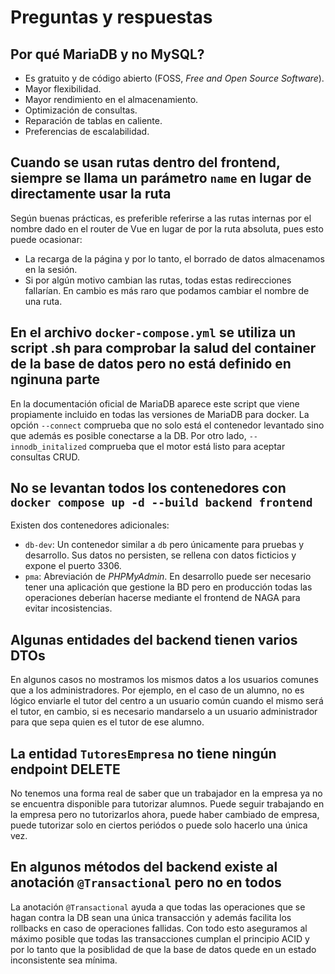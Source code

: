 # Preguntas y respuestas

## Por qué MariaDB y no MySQL?

- Es gratuito y de código abierto (FOSS, *Free and Open Source Software*).
- Mayor flexibilidad.
- Mayor rendimiento en el almacenamiento.
- Optimización de consultas.
- Reparación de tablas en caliente.
- Preferencias de escalabilidad.

## Cuando se usan rutas dentro del frontend, siempre se llama un parámetro `name` en lugar de directamente usar la ruta

Según buenas prácticas, es preferible referirse a las rutas internas por el nombre dado en el router de Vue en lugar de por la ruta absoluta, pues esto puede ocasionar:

- La recarga de la página y por lo tanto, el borrado de datos almacenamos en la sesión.
- Si por algún motivo cambian las rutas, todas estas redirecciones fallarían. En cambio es más raro que podamos cambiar el nombre de una ruta.

## En el archivo `docker-compose.yml` se utiliza un script .sh para comprobar la salud del container de la base de datos pero no está definido en nginuna parte

En la documentación oficial de MariaDB aparece este script que viene propiamente incluido en todas las versiones de MariaDB para docker. La opción `--connect` comprueba que no solo está el contenedor levantado sino que además es posible conectarse a la DB. Por otro lado, `--innodb_initalized` comprueba que el motor está listo para aceptar consultas CRUD.

## No se levantan todos los contenedores con `docker compose up -d --build backend frontend`

Existen dos contenedores adicionales:

- `db-dev`: Un contenedor similar a `db` pero únicamente para pruebas y desarrollo. Sus datos no persisten, se rellena con datos ficticios y expone el puerto 3306.
- `pma`: Abreviación de *PHPMyAdmin*. En desarrollo puede ser necesario tener una aplicación que gestione la BD pero en producción todas las operaciones deberían hacerse mediante el frontend de NAGA para evitar incosistencias.

## Algunas entidades del backend tienen varios DTOs

En algunos casos no mostramos los mismos datos a los usuarios comunes que a los administradores. Por ejemplo, en el caso de un alumno, no es lógico enviarle el tutor del centro a un usuario común cuando el mismo será el tutor, en cambio, si es necesario mandarselo a un usuario administrador para que sepa quien es el tutor de ese alumno.

## La entidad `TutoresEmpresa` no tiene ningún endpoint DELETE

No tenemos una forma real de saber que un trabajador en la empresa ya no se encuentra disponible para tutorizar alumnos. Puede seguir trabajando en la empresa pero no tutorizarlos ahora, puede haber cambiado de empresa, puede tutorizar solo en ciertos periódos o puede solo hacerlo una única vez.

## En algunos métodos del backend existe al anotación `@Transactional` pero no en todos

La anotación `@Transactional` ayuda a que todas las operaciones que se hagan contra la DB sean una única transacción y además facilita los rollbacks en caso de operaciones fallidas. Con todo esto aseguramos al máximo posible que todas las transacciones cumplan el principio ACID y por lo tanto que la posiblidad de que la base de datos quede en un estado inconsistente sea mínima.
